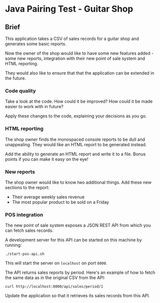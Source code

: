# Java Pairing Test - Guitar Shop


## Brief
This application takes a CSV of sales records for a guitar shop and generates some basic reports.

Now the owner of the shop would like to have some new features added - some new reports, integration with their new
point of sale system and HTML reporting.

They would also like to ensure that that the application can be extended in the future. 

### Code quality 
Take a look at the code. How could it be improved? How could it be made easier to work with in future?

Apply these changes to the code, explaining your decisions as you go.


### HTML reporting
The shop owner finds the monospaced console reports to be dull and unappealing. They would like an HTML report to be
generated instead.

Add the ability to generate an HTML report and write it to a file. Bonus points if you can make it easy on the eye!

### New reports
The shop owner would like to know two additional things. Add these new sections to the report:

* Their average weekly sales revenue
* The most popular product to be sold on a Friday


### POS integration
The new point of sale system exposes a JSON REST API from which you can fetch sales records.

A development server for this API can be started on this machine by running:

`./start-pos-api.sh`

This will start the server on `localhost` on port `8000`.

The API returns sales reports by period.
Here's an example of how to fetch the same data as in the original CSV from the API:

`curl http://localhost:8000/api/sales/period/1`

Update the application so that it retrieves its sales records from this API.



